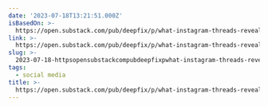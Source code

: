 ```yaml
---
date: '2023-07-18T13:21:51.000Z'
isBasedOn: >-
  https://open.substack.com/pub/deepfix/p/what-instagram-threads-reveals-about?utm_source=share&utm_medium=android&r=3d5
link: >-
  https://open.substack.com/pub/deepfix/p/what-instagram-threads-reveals-about?utm_source=share&utm_medium=android&r=3d5
slug: >-
  2023-07-18-httpsopensubstackcompubdeepfixpwhat-instagram-threads-reveals-aboututmsourceshareandutmmediumandroidandr3d5
tags:
  - social media
title: >-
  https://open.substack.com/pub/deepfix/p/what-instagram-threads-reveals-about?utm_source=share&utm_medium=android&r=3d5
---
```



